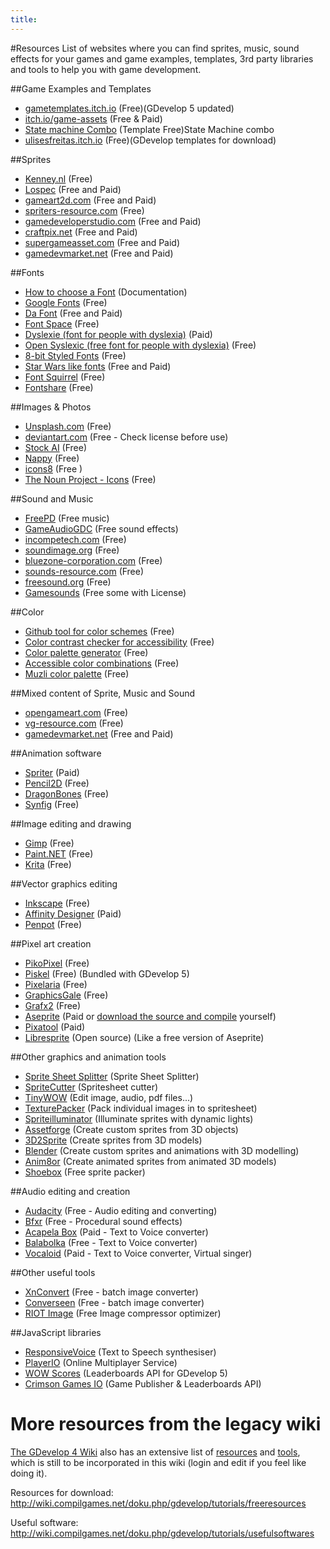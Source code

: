 ```yaml
---
title: 
---
```

#Resources
List of websites where you can find sprites, music, sound effects for your games and game examples, templates, 3rd party libraries and tools to help you with game development. 

##Game Examples and Templates

  * [gametemplates.itch.io](https://gametemplates.itch.io/) (Free)(GDevelop 5 updated)
  * [itch.io/game-assets](https://itch.io/game-assets) (Free & Paid)
  * [State machine Combo](https://github.com/UlisesFreitas/GamesIgniter/tree/master/StateMachineCombo) (Template Free)State Machine combo
  * [ulisesfreitas.itch.io](https://ulisesfreitas.itch.io/) (Free)(GDevelop templates for download)

##Sprites 

  * [Kenney.nl](http://kenney.nl/) (Free)
  * [Lospec](https://lospec.com) (Free and Paid)
  * [gameart2d.com](https://www.gameart2d.com) (Free and Paid)
  * [spriters-resource.com](https://www.spriters-resource.com/) (Free)
  * [gamedeveloperstudio.com](https://www.gamedeveloperstudio.com/) (Free and Paid)
  * [craftpix.net](https://craftpix.net/freebies/) (Free and Paid)
  * [supergameasset.com](http://www.supergameasset.com) (Free and Paid)
  * [gamedevmarket.net](https://www.gamedevmarket.net) (Free and Paid)

##Fonts

  * [How to choose a Font](https://fonts.google.com/knowledge) (Documentation)
  * [Google Fonts](https://fonts.google.com/) (Free)
  * [Da Font](https://www.dafont.com/fr/) (Free and Paid)
  * [Font Space](https://www.fontspace.com/) (Free)
  * [Dyslexie (font for people with dyslexia)](https://www.dyslexiefont.com/) (Paid)
  * [Open Syslexic (free font for people with dyslexia)](https://opendyslexic.org/) (Free)
  * [8-bit Styled Fonts](https://damieng.com/blog/2011/02/20/typography-in-8-bits-system-fonts/) (Free)
  * [Star Wars like fonts](https://aurekfonts.github.io/?sort=license) (Free and Paid)
  * [Font Squirrel](https://www.fontsquirrel.com/) (Free)
  * [Fontshare](https://www.fontshare.com/) (Free)

##Images & Photos

  * [Unsplash.com](https://unsplash.com/) (Free)
  * [deviantart.com](https://www.deviantart.com/) (Free - Check license before use)
  * [Stock AI](https://www.stockai.com/) (Free)
  * [Nappy](https://nappy.co/) (Free)
  * [icons8](https://icons8.com/) (Free )
  * [The Noun Project - Icons](https://thenounproject.com/) (Free)

##Sound and Music

  * [FreePD](https://freepd.com/) (Free music)
  * [GameAudioGDC](https://sonniss.com/gameaudiogdc) (Free sound effects)
  * [incompetech.com](https://incompetech.com/) (Free)
  * [soundimage.org](http://soundimage.org/) (Free)
  * [bluezone-corporation.com](https://www.bluezone-corporation.com/free-sound-effects/) (Free)
  * [sounds-resource.com](https://www.sounds-resource.com/) (Free)
  * [freesound.org](https://freesound.org/) (Free)
  * [Gamesounds](https://gamesounds.xyz/) (Free some with License)

##Color

  * [Github tool for color schemes](https://github.blog/2022-06-14-accelerating-github-theme-creation-with-color-tooling/) (Free)
  * [Color contrast checker for accessibility](https://coolors.co/contrast-checker/112a46-acc8e5) (Free)
  * [Color palette generator](https://coolors.co/) (Free)
  * [Accessible color combinations](https://randoma11y.com/?color=white) (Free)
  * [Muzli color palette](https://colors.muz.li/) (Free)

##Mixed content of Sprite, Music and  Sound

  * [opengameart.com](https://opengameart.org/) (Free)
  * [vg-resource.com](https://www.vg-resource.com/) (Free)
  * [gamedevmarket.net](https://www.gamedevmarket.net/) (Free and Paid)

##Animation software

  * [Spriter](https://brashmonkey.com/) (Paid)
  * [Pencil2D](https://www.pencil2d.org/) (Free)
  * [DragonBones](https://dragonbones.github.io/en/index.html) (Free)
  * [Synfig](https://www.synfig.org) (Free)

##Image editing and drawing

  * [Gimp](https://www.gimp.org/) (Free)
  * [Paint.NET](https://www.getpaint.net/index.html) (Free)
  * [Krita](https://krita.org/en/) (Free)

##Vector graphics editing

  * [Inkscape](https://inkscape.org/en/) (Free)
  * [Affinity Designer](https://affinity.serif.com/designer/) (Paid)
  * [Penpot](https://penpot.app/) (Free)

##Pixel art creation

  * [PikoPixel](http://twilightedge.com/mac/pikopixel/index.html) (Free)
  * [Piskel](https://www.piskelapp.com/) (Free) (Bundled with GDevelop 5)
  * [Pixelaria](https://sourceforge.net/projects/pixelaria/) (Free)
  * [GraphicsGale](https://graphicsgale.com/us/) (Free)
  * [Grafx2](https://code.google.com/archive/p/grafx2/wikis/Downloads.wiki) (Free)
  * [Aseprite](https://www.aseprite.org/) (Paid or [download the source and compile](https://github.com/aseprite/aseprite/blob/master/INSTALL.md) yourself)
  * [Pixatool](https://kronbits.itch.io/pixatool) (Paid)
  * [Libresprite](https://libresprite.github.io/) (Open source) (Like a free version of Aseprite)

##Other graphics and animation tools  

  * [Sprite Sheet Splitter](https://github.com/Entr0py404/Sprite-Sheet-Splitter) (Sprite Sheet Splitter)
  * [SpriteCutter](http://spritecutter.sourceforge.net/) (Spritesheet cutter)
  * [TinyWOW](https://tinywow.com/) (Edit image, audio, pdf files...)
  * [TexturePacker](https://www.codeandweb.com/texturepacker) (Pack individual images in to spritesheet)
  * [Spriteilluminator](https://www.codeandweb.com/spriteilluminator) (Illuminate sprites with dynamic lights)
  * [Assetforge](https://assetforge.io/) (Create custom sprites from 3D objects)
  * [3D2Sprite](http://3d2sprite.blogspot.com/p/home.html) (Create sprites from 3D models)
  * [Blender](https://www.blender.org/) (Create custom sprites and animations with 3D modelling)
  * [Anim8or](http://www.anim8or.com/) (Create animated sprites from animated 3D models)
  * [Shoebox](https://renderhjs.net/shoebox/) (Free sprite packer)

##Audio editing and creation

  * [Audacity](https://sourceforge.net/projects/audacity/) (Free - Audio editing and converting)
  * [Bfxr](https://www.bfxr.net/) (Free - Procedural sound effects)
  * [Acapela Box](https://acapela-box.com) (Paid - Text to Voice converter)
  * [Balabolka](http://www.cross-plus-a.com/balabolka.htm) (Free - Text to Voice converter)
  * [Vocaloid](https://www.vocaloid.com/en/) (Paid - Text to Voice converter, Virtual singer)

##Other useful tools

  * [XnConvert](https://www.xnview.com/en/xnconvert/) (Free - batch image converter)
  * [Converseen](http://converseen.fasterland.net/) (Free - batch image converter)
  * [RIOT Image](https://riot-optimizer.com/) (Free Image compressor optimizer)

##JavaScript libraries

  * [ResponsiveVoice](https://responsivevoice.org/) (Text to Speech synthesiser)
  * [PlayerIO](https://playerio.com/) (Online Multiplayer Service)
  * [WOW Scores](https://wowscores.com/) (Leaderboards API for GDevelop 5)
  * [Crimson Games IO](https://www.crimsongames.io/) (Game Publisher & Leaderboards API)

# More resources from the legacy wiki

[The GDevelop 4 Wiki](http://wiki.compilgames.net/doku.php/start) also has an extensive list of [resources](http://wiki.compilgames.net/doku.php/gdevelop/tutorials/freeresources) and [tools](http://wiki.compilgames.net/doku.php/gdevelop/tutorials/usefulsoftwares), which is still to be incorporated in this wiki (login and edit if you feel like doing it).

Resources for download: http://wiki.compilgames.net/doku.php/gdevelop/tutorials/freeresources

Useful software: http://wiki.compilgames.net/doku.php/gdevelop/tutorials/usefulsoftwares
